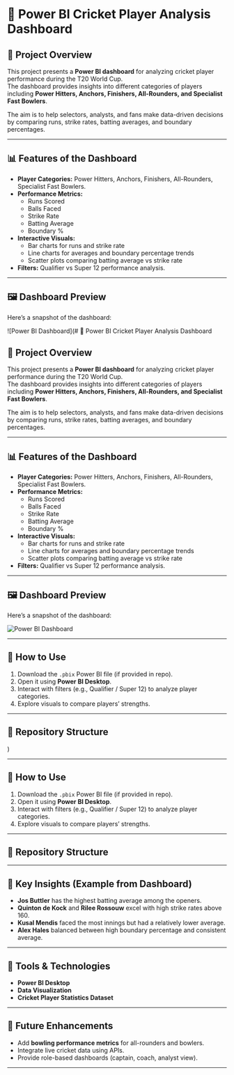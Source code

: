 # 🏏 Power BI Cricket Player Analysis Dashboard

## 📌 Project Overview
This project presents a **Power BI dashboard** for analyzing cricket player performance during the T20 World Cup.  
The dashboard provides insights into different categories of players including **Power Hitters, Anchors, Finishers, All-Rounders, and Specialist Fast Bowlers**.

The aim is to help selectors, analysts, and fans make data-driven decisions by comparing runs, strike rates, batting averages, and boundary percentages.

---

## 📊 Features of the Dashboard
- **Player Categories:** Power Hitters, Anchors, Finishers, All-Rounders, Specialist Fast Bowlers.
- **Performance Metrics:**
  - Runs Scored
  - Balls Faced
  - Strike Rate
  - Batting Average
  - Boundary %
- **Interactive Visuals:**
  - Bar charts for runs and strike rate
  - Line charts for averages and boundary percentage trends
  - Scatter plots comparing batting average vs strike rate
- **Filters:** Qualifier vs Super 12 performance analysis.

---

## 🖼️ Dashboard Preview
Here’s a snapshot of the dashboard:

![Power BI Dashboard](# 🏏 Power BI Cricket Player Analysis Dashboard

## 📌 Project Overview
This project presents a **Power BI dashboard** for analyzing cricket player performance during the T20 World Cup.  
The dashboard provides insights into different categories of players including **Power Hitters, Anchors, Finishers, All-Rounders, and Specialist Fast Bowlers**.

The aim is to help selectors, analysts, and fans make data-driven decisions by comparing runs, strike rates, batting averages, and boundary percentages.

---

## 📊 Features of the Dashboard
- **Player Categories:** Power Hitters, Anchors, Finishers, All-Rounders, Specialist Fast Bowlers.
- **Performance Metrics:**
  - Runs Scored
  - Balls Faced
  - Strike Rate
  - Batting Average
  - Boundary %
- **Interactive Visuals:**
  - Bar charts for runs and strike rate
  - Line charts for averages and boundary percentage trends
  - Scatter plots comparing batting average vs strike rate
- **Filters:** Qualifier vs Super 12 performance analysis.

---

## 🖼️ Dashboard Preview
Here’s a snapshot of the dashboard:

![Power BI Dashboard]("https://github.com/Ajay-hb/T20-Cricketers-Info/blob/main/Screenshot%202025-09-17%20151726.png")

---

## 🚀 How to Use
1. Download the `.pbix` Power BI file (if provided in repo).
2. Open it using **Power BI Desktop**.
3. Interact with filters (e.g., Qualifier / Super 12) to analyze player categories.
4. Explore visuals to compare players’ strengths.

---

## 📂 Repository Structure
)

---

## 🚀 How to Use
1. Download the `.pbix` Power BI file (if provided in repo).
2. Open it using **Power BI Desktop**.
3. Interact with filters (e.g., Qualifier / Super 12) to analyze player categories.
4. Explore visuals to compare players’ strengths.

---

## 📂 Repository Structure




---

## 🎯 Key Insights (Example from Dashboard)
- **Jos Buttler** has the highest batting average among the openers.
- **Quinton de Kock** and **Rilee Rossouw** excel with high strike rates above 160.
- **Kusal Mendis** faced the most innings but had a relatively lower average.
- **Alex Hales** balanced between high boundary percentage and consistent average.

---

## 🔧 Tools & Technologies
- **Power BI Desktop**
- **Data Visualization**
- **Cricket Player Statistics Dataset**

---

## 🌟 Future Enhancements
- Add **bowling performance metrics** for all-rounders and bowlers.
- Integrate live cricket data using APIs.
- Provide role-based dashboards (captain, coach, analyst view).

---


